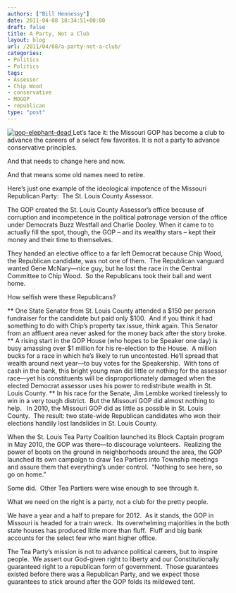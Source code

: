 ```yaml
---
authors: ["Bill Hennessy"]
date: 2011-04-08 18:34:51+00:00
draft: false
title: A Party, Not a Club
layout: blog
url: /2011/04/08/a-party-not-a-club/
categories:
- Politics
- Politics
tags:
- Assessor
- Chip Wood
- conservative
- MOGOP
- republican
type: "post"
---
```


[![gop-elephant-dead](https://hennessysview.com/wp-content/uploads/2011/04/gopelephantdead_thumb.jpg)
](https://hennessysview.com/wp-content/uploads/2011/04/gopelephantdead.jpg) Let’s face it: the Missouri GOP has become a club to advance the careers of a select few favorites. It is not a party to advance conservative principles.

And that needs to change here and now.

And that means some old names need to retire.

Here’s just one example of the ideological impotence of the Missouri Republican Party:  The St. Louis County Assessor.

The GOP created the St. Louis County Assessor’s office because of corruption and incompetence in the political patronage version of the office under Democrats Buzz Westfall and Charlie Dooley. When it came to to actually fill the spot, though, the GOP – and its wealthy stars – kept their money and their time to themselves.

They handed an elective office to a far left Democrat because Chip Wood, the Republican candidate, was not one of them.  The Republican vanguard wanted Gene McNary—nice guy, but he lost the race in the Central Committee to Chip Wood.  So the Republicans took their ball and went home.

How selfish were these Republicans?




** One State Senator from St. Louis County attended a $150 per person fundraiser for the candidate but paid only $100.  And if you think it had something to do with Chip’s property tax issue, think again. This Senator from an affluent area never asked for the money back after the story broke.
** A rising start in the GOP House (who hopes to be Speaker one day) is busy amassing over $1 million for his re-election to the House.  A million bucks for a race in which he’s likely to run uncontested. He’ll spread that wealth around next year—to buy votes for the Speakership.  With tons of cash in the bank, this bright young man did little or nothing for the assessor race—yet his constituents will be disproportionately damaged when the elected Democrat assessor uses his power to redistribute wealth in St. Louis County.
** In his race for the Senate, Jim Lembke worked tirelessly to win in a very tough district.  But the Missouri GOP did almost nothing to help.   In 2010, the Missouri GOP did as little as possible in St. Louis County.  The result: two state-wide Republican candidates who won their elections handily lost landslides in St. Louis County.


When the St. Louis Tea Party Coalition launched its Block Captain program in May 2010, the GOP was there—to discourage volunteers.  Realizing the power of boots on the ground in neighborhoods around the area, the GOP launched its own campaign to draw Tea Partiers into Township meetings and assure them that everything’s under control.  “Nothing to see here, so go on home.”

Some did.  Other Tea Partiers were wise enough to see through it.

What we need on the right is a party, not a club for the pretty people.

We have a year and a half to prepare for 2012.  As it stands, the GOP in Missouri is headed for a train wreck.  Its overwhelming majorities in the both state houses has produced little more than fluff.  Fluff and big bank accounts for the select few who want higher office.

The Tea Party’s mission is not to advance political careers, but to inspire people.  We assert our God-given right to liberty and our Constitutionally guaranteed right to a republican form of government.  Those guarantees existed before there was a Republican Party, and we expect those guarantees to stick around after the GOP folds its mildewed tent.
